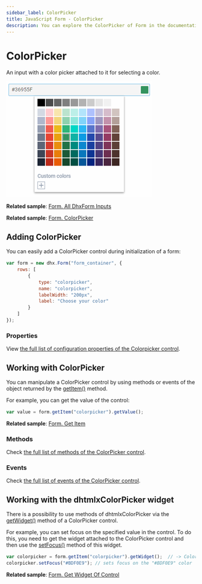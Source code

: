 ```yaml
---
sidebar_label: ColorPicker
title: JavaScript Form - ColorPicker 
description: You can explore the ColorPicker of Form in the documentation of the DHTMLX JavaScript UI library. Browse developer guides and API reference, try out code examples and live demos, and download a free 30-day evaluation version of DHTMLX Suite 7.
---
```


# ColorPicker

An input with a color picker attached to it for selecting a color.

![ColorPicker](../assets/form/form_colorpicker.png)

**Related sample**: [Form. All DhxForm Inputs](https://snippet.dhtmlx.com/ikyyekxq)

**Related sample**: [Form. ColorPicker](https://snippet.dhtmlx.com/n52dl19s)

## Adding ColorPicker

You can easily add a ColorPicker control during initialization of a form:

~~~js
var form = new dhx.Form("form_container", {
    rows: [
		{
			type: "colorpicker",
            name: "colorpicker",
            labelWidth: "200px",
			label: "Choose your color"
		}
    ]
});
~~~

### Properties

View [the full list of configuration properties of the Colorpicker control](form/api/colorpicker/api_colorpicker_properties.md).

## Working with ColorPicker

You can manipulate a ColorPicker control by using methods or events of the object returned by the [getItem()](form/api/form_getitem_method.md) method.

For example, you can get the value of the control:

~~~js
var value = form.getItem("colorpicker").getValue();
~~~

**Related sample**: [Form. Get Item](https://snippet.dhtmlx.com/ocfas6go)

### Methods

Check [the full list of methods of the ColorPicker control](form/api/api_overview.md#color-picker-methods).

### Events

Check [the full list of events of the ColorPicker control](form/api/api_overview.md#color-picker-events).

## Working with the dhtmlxColorPicker widget

There is a possibility to use methods of dhtmlxColorPicker via the [getWidget()](form/api/colorpicker/colorpicker_getwidget_method.md) method of a ColorPicker control.

For example, you can set focus on the specified value in the control. To do this, you need to get the widget attached to the ColorPicker control and then use the [setFocus()](colorpicker/api/colorpicker_setfocus_method.md) method of this widget.

~~~js
var colorpicker = form.getItem("colorpicker").getWidget();  // -> ColorPicker
colorpicker.setFocus("#BDF0E9"); // sets focus on the "#BDF0E9" color
~~~

**Related sample**: [Form. Get Widget Of Control](https://snippet.dhtmlx.com/0aqkdsi7)
